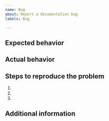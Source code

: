 ```yaml
---
name: Bug
about: Report a documentation bug
labels: Bug

---
```



## Expected behavior


## Actual behavior


## Steps to reproduce the problem

1.
1.
1.


## Additional information
<!--- Add any other context about the problem here. --->

